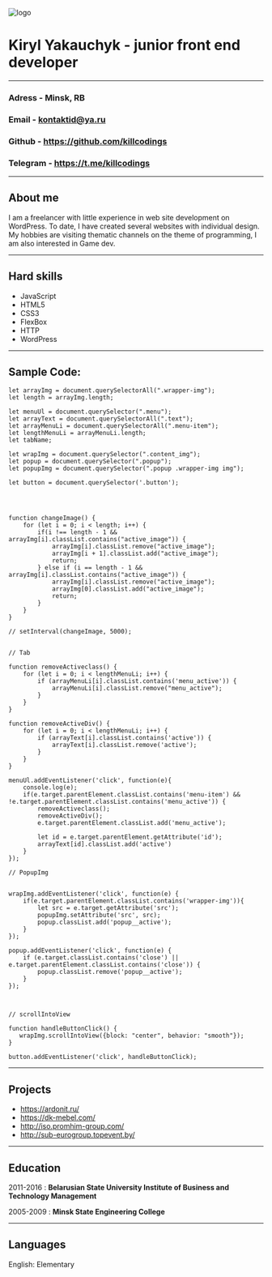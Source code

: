 ![logo](https://sun9-52.userapi.com/impg/5qX6wdUO_BrFyNYIBCXVH2OyhPccwVhaUbcXow/t363U7EShpw.jpg?size=64x64&quality=96&proxy=1&sign=eac4cf2bab7bb7976a0ff39ddef3aab6&type=album "@killcodings")

# Kiryl Yakauchyk - junior front end developer

---

### Adress - Minsk, RB

### Email - <kontaktid@ya.ru>

### Github - <https://github.com/killcodings>

### Telegram - <https://t.me/killcodings>

---

## About me

I am a freelancer with little experience in web site development on WordPress. To date, I have created several websites with individual design. My hobbies are visiting thematic channels on the theme of programming, I am also interested in Game dev.

---

## Hard skills

- JavaScript
- HTML5
- CSS3
- FlexBox
- HTTP
- WordPress

---

## Sample Code:

    let arrayImg = document.querySelectorAll(".wrapper-img");
    let length = arrayImg.length;

    let menuUl = document.querySelector(".menu");
    let arrayText = document.querySelectorAll(".text");
    let arrayMenuLi = document.querySelectorAll(".menu-item");
    let lengthMenuLi = arrayMenuLi.length;
    let tabName;

    let wrapImg = document.querySelector(".content_img");
    let popup = document.querySelector(".popup");
    let popupImg = document.querySelector(".popup .wrapper-img img");

    let button = document.querySelector('.button');




    function changeImage() {
    	for (let i = 0; i < length; i++) {
    		if(i !== length - 1 && arrayImg[i].classList.contains("active_image")) {
    			arrayImg[i].classList.remove("active_image");
    			arrayImg[i + 1].classList.add("active_image");
    			return;
    		} else if (i == length - 1 && arrayImg[i].classList.contains("active_image")) {
    			arrayImg[i].classList.remove("active_image");
    			arrayImg[0].classList.add("active_image");
    			return;
    		}
    	}
    }

    // setInterval(changeImage, 5000);


    // Tab

    function removeActiveclass() {
    	for (let i = 0; i < lengthMenuLi; i++) {
    		if (arrayMenuLi[i].classList.contains('menu_active')) {
    			arrayMenuLi[i].classList.remove("menu_active");
    		}
    	}
    }

    function removeActiveDiv() {
    	for (let i = 0; i < lengthMenuLi; i++) {
    		if (arrayText[i].classList.contains('active')) {
    			arrayText[i].classList.remove('active');
    		}
    	}
    }

    menuUl.addEventListener('click', function(e){
    	console.log(e);
        if(e.target.parentElement.classList.contains('menu-item') && !e.target.parentElement.classList.contains('menu_active')) {
            removeActiveclass();
            removeActiveDiv();
            e.target.parentElement.classList.add('menu_active');

            let id = e.target.parentElement.getAttribute('id');
            arrayText[id].classList.add('active')
        }
    });

    // PopupImg


    wrapImg.addEventListener('click', function(e) {
    	if(e.target.parentElement.classList.contains('wrapper-img')){
    		let src = e.target.getAttribute('src');
    		popupImg.setAttribute('src', src);
    		popup.classList.add('popup__active');
    	}
    });

    popup.addEventListener('click', function(e) {
    	if (e.target.classList.contains('close') || e.target.parentElement.classList.contains('close')) {
            popup.classList.remove('popup__active');
    	}
    });



    // scrollIntoView

    function handleButtonClick() {
       wrapImg.scrollIntoView({block: "center", behavior: "smooth"});
    }

    button.addEventListener('click', handleButtonClick);

---

## Projects

- https://ardonit.ru/
- https://dk-mebel.com/
- http://iso.promhim-group.com/
- http://sub-eurogroup.topevent.by/

---

## Education

2011-2016
: **Belarusian State University Institute of Business and Technology Management**

2005-2009
: **Minsk State Engineering College**

---

## Languages

English: Elementary
